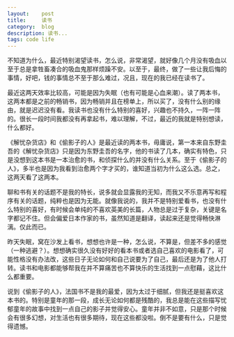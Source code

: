 ```yaml
---
layout:    post
title:     读书
category:  blog
description: 读书...
tags: code life
---
```

不知道为什么，最近特别渴望读书，怎么说，非常渴望，就好像几个月没有吸血以至于总是拿牲畜凑合的吸血鬼那样烦躁不安。以至于，最终，做了一些让我后悔的事情，好吧，钱的事情总不至于那么难过，况且，现在的我已经在读书了。

最近这两天效率比较高，可能是因为失眠（也有可能是心血来潮）。读了两本书，这两本都是之前的畅销书，因为畅销并且在榜单上，所以买了，没有什么别的缘由，就是迟迟没有看。我读书也没有什么特别的喜好，兴趣也不持久，一阵一阵的。很长一段时间我都没有再拿起书，难以理解，不过，最近的我就是特别想读，什么都好。

《解忧杂货店》和《偷影子的人》是最近读的两本书，毋庸说，第一本来自东野圭吾的《解忧杂货店》只是因为东野圭吾的名字，他的书读了几本，确实有特色，只是没想到这本书是一本治愈的书，和侦探什么的并没有什么关系。至于《偷影子的人》，多半也是因为我看到治愈两个字才买的，谁知道当初为什么这么选。总之，这两天看了这两本。

聊和书有关的话题不是我的特长，说多就会显露我的无知，而我又不乐意再写和程序有关的话题，纯粹也是因为无能。就像我说的，我并不是特别爱看书，也没有什么特别的喜好，有时候会单纯的不喜欢英美的长篇，人物总是过于复杂，关键是名字都记不住。但会偏爱日本作家的书，虽然知道是翻译，读起来还是觉得畅快淋漓。仅此而已。

昨天失眠，窝在沙发上看书，想想也许是一种，怎么说，不算是，但差不多的感觉（一种逃避？）。想想确实很久没有好好的看本书或者选自己喜欢的电影看了，可能性格没有办法改，这些日子无论如何和自己说要为了自己，最后还是为了他人打转。读书和电影都能够帮我在并不算痛苦也不算快乐的生活找到一点慰藉，这比什么都重要。

说到《偷影子的人》，法国书不是我的最爱，因为太过于细腻，但我还是挺喜欢这本书的。特别是童年的那一段，成长无论如何都是残酷的，我总是能在这些描写忧郁童年的故事中找到一点自己的影子并觉得安心。童年并非不如意，只是那个时候会有很多幻想，对生活也有很多期待，现在这些都没啦。倒不是要有什么，只是觉得遗憾。